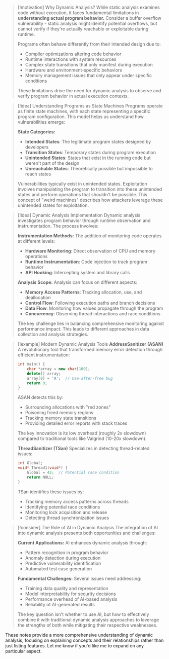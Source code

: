 > [!motivation] Why Dynamic Analysis?
> While static analysis examines code without execution, it faces fundamental limitations in **understanding actual program behavior.** Consider a buffer overflow vulnerability - static analysis might identify potential overflows, but cannot verify if they're actually reachable or exploitable during runtime.
> 
> Programs often behave differently from their intended design due to:
> - Compiler optimizations altering code behavior
> - Runtime interactions with system resources
> - Complex state transitions that only manifest during execution
> - Hardware and environment-specific behaviors
> - Memory management issues that only appear under specific conditions
> 
> These limitations drive the need for dynamic analysis to observe and verify program behavior in actual execution contexts.

> [!idea] Understanding Programs as State Machines
> Programs operate as finite state machines, with each state representing a specific program configuration. This model helps us understand how vulnerabilities emerge:
> 
> **State Categories:**
> - **Intended States**: The legitimate program states designed by developers
> - **Transition States**: Temporary states during program execution
> - **Unintended States**: States that exist in the running code but weren't part of the design
> - **Unreachable States**: Theoretically possible but impossible to reach states
> 
> Vulnerabilities typically exist in unintended states. Exploitation involves manipulating the program to transition into these unintended states and perform operations that shouldn't be possible. This concept of "weird machines" describes how attackers leverage these unintended states for exploitation.

> [!idea] Dynamic Analysis Implementation
> Dynamic analysis investigates program behavior through runtime observation and instrumentation. The process involves:
> 
> **Instrumentation Methods:**
> The addition of monitoring code operates at different levels:
> - **Hardware Monitoring**: Direct observation of CPU and memory operations
> - **Runtime Instrumentation**: Code injection to track program behavior
> - **API Hooking**: Intercepting system and library calls
> 
> **Analysis Scope:**
> Analysis can focus on different aspects:
> - **Memory Access Patterns**: Tracking allocation, use, and deallocation
> - **Control Flow**: Following execution paths and branch decisions
> - **Data Flow**: Monitoring how values propagate through the program
> - **Concurrency**: Observing thread interactions and race conditions
> 
> The key challenge lies in balancing comprehensive monitoring against performance impact. This leads to different approaches in data collection and analysis strategies.

> [!example] Modern Dynamic Analysis Tools
> **AddressSanitizer (ASAN)**
> A revolutionary tool that transformed memory error detection through efficient instrumentation:
> ```cpp
> int main() {
>     char *array = new char[100];
>     delete[] array;
>     array[0] = 'A';  // Use-after-free bug
>     return 0;
> }
> ```
> ASAN detects this by:
> - Surrounding allocations with "red zones"
> - Poisoning freed memory regions
> - Tracking memory state transitions
> - Providing detailed error reports with stack traces
> 
> The key innovation is its low overhead (roughly 2x slowdown) compared to traditional tools like Valgrind (10-20x slowdown).
> 
> **ThreadSanitizer (TSan)**
> Specializes in detecting thread-related issues:
> ```cpp
> int Global;
> void* Thread1(void*) { 
>     Global = 42;  // Potential race condition
>     return NULL; 
> }
> ```
> TSan identifies these issues by:
> - Tracking memory access patterns across threads
> - Identifying potential race conditions
> - Monitoring lock acquisition and release
> - Detecting thread synchronization issues

> [!consider] The Role of AI in Dynamic Analysis
> The integration of AI into dynamic analysis presents both opportunities and challenges:
> 
> **Current Applications:**
> AI enhances dynamic analysis through:
> - Pattern recognition in program behavior
> - Anomaly detection during execution
> - Predictive vulnerability identification
> - Automated test case generation
> 
> **Fundamental Challenges:**
> Several issues need addressing:
> - Training data quality and representation
> - Model interpretability for security decisions
> - Performance overhead of AI-based analysis
> - Reliability of AI-generated results
> 
> The key question isn't whether to use AI, but how to effectively combine it with traditional dynamic analysis approaches to leverage the strengths of both while mitigating their respective weaknesses.

These notes provide a more comprehensive understanding of dynamic analysis, focusing on explaining concepts and their relationships rather than just listing features. Let me know if you'd like me to expand on any particular aspect.